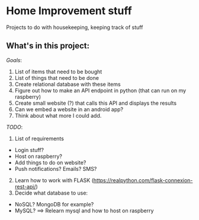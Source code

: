 # Home Improvement stuff
Projects to do with housekeeping, keeping track of stuff

## What's in this project:

*Goals*: 
1. List of items that need to be bought
2. List of things that need to be done
3. Create relational database with these items
4. Figure out how to make an API endpoint in python (that can run on my raspberry)
5. Create small website (?) that calls this API and displays the results
6. Can we embed a website in an android app? 
7. Think about what more I could add.

*TODO*: 
1. List of requirements
* Login stuff?
* Host on raspberry?
* Add things to do on website?
* Push notifications? Emails? SMS? 
2. Learn how to work with FLASK (https://realpython.com/flask-connexion-rest-api/)
3. Decide what database to use:
* NoSQL? MongoDB for example? 
* MySQL? ==> Relearn mysql and how to host on raspberry


